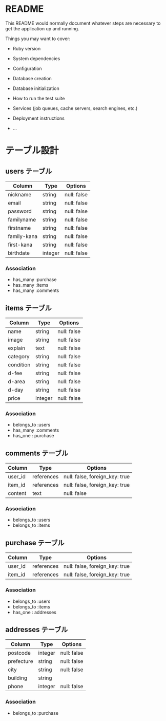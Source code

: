 # README

This README would normally document whatever steps are necessary to get the
application up and running.

Things you may want to cover:

* Ruby version

* System dependencies

* Configuration

* Database creation

* Database initialization

* How to run the test suite

* Services (job queues, cache servers, search engines, etc.)

* Deployment instructions

* ...
# テーブル設計

## users テーブル

| Column    | Type   | Options     |
| --------  | ------ | ----------- |
| nickname  | string | null: false |
| email     | string | null: false |
| password  | string | null: false |
|familyname | string | null: false |
|firstname  | string | null: false |
|family-kana| string | null: false |
|first-kana | string | null: false |
|birthdate  | integer| null: false |

### Association

- has_many :purchase
- has_many :items
- has_many :comments



## items テーブル

| Column  | Type   | Options     |
| ------  | ------ | ----------- |
| name    | string | null: false |
| image   | string | null: false |
| explain | text   | null: false |
|category | string | null: false |
|condition| string | null: false |
| d-fee   | string | null: false |
| d-area  | string | null: false |
| d-day   | string | null: false |
| price   | integer| null: false |

### Association

- belongs_to :users
- has_many :comments
- has_one : purchase

## comments テーブル

| Column | Type       | Options                        |
| ------ | ---------- | ------------------------------ |
| user_id| references | null: false, foreign_key: true |
| item_id| references | null: false, foreign_key: true |
| content| text       | null: false                    |

### Association

- belongs_to :users
- belongs_to :items

## purchase テーブル

| Column  | Type       | Options                        |
| ------- | ---------- | ------------------------------ |
| user_id | references | null: false, foreign_key: true |
| item_id | references | null: false, foreign_key: true |

### Association

- belongs_to :users
- belongs_to :items
- has_one : addresses

## addresses テーブル

| Column     | Type       | Options                        |
| -------    | ---------- | ------------------------------ |
| postcode   | integer    | null: false                    |
| prefecture | string     | null: false                    |
| city       | string     | null: false                    |
| building   | string     |                                |
| phone      | integer    | null: false                    |

### Association

- belongs_to :purchase